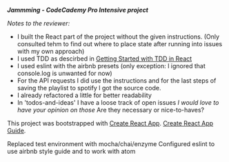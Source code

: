 ***Jammming - CodeCademy Pro Intensive project***

*Notes to the reviewer:*
- I built the React part of the project without the given instructions. (Only consulted tehm to find out where to place state after running into issues with my own approach)
- I used TDD as descirbed in [Getting Started with TDD in React](https://semaphoreci.com/community/tutorials/getting-started-with-tdd-in-react)
- I used eslint with the airbnb presets (only exception: I ignored that console.log is unwanted for now)
- For the API requests I did use the instructions and for the last steps of saving the playlist to spotify I got the source code.
- I already refactored a little for better readability
- In 'todos-and-ideas' I have a loose track of open issues *I would love to have your opinion on those* Are they necessary or nice-to-haves?

This project was bootstrapped with [Create React App](https://github.com/facebookincubator/create-react-app).
[Create React App Guide](https://github.com/facebookincubator/create-react-app/blob/master/packages/react-scripts/template/README.md).

Replaced test environment with mocha/chai/enzyme
Configured eslint to use airbnb style guide and to work with atom
